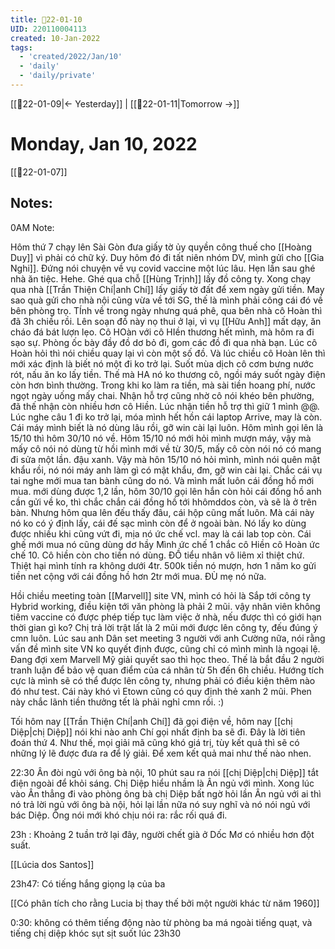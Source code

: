 ```yaml
---
title: 📝22-01-10
UID: 220110004113
created: 10-Jan-2022
tags:
  - 'created/2022/Jan/10'
  - 'daily'
  - 'daily/private'
---
```

[[📝22-01-09|<- Yesterday]] | [[📝22-01-11|Tomorrow ->]]
# Monday, Jan 10, 2022
[[📝22-01-07]]
## Notes:
0AM Note:

Hôm thứ 7 chạy lên Sài Gòn đưa giấy tờ ủy quyền công thuế cho [[Hoàng Duy]] vì phải có chữ ký. Duy hôm đó đi tất niên nhóm DV, mình gửi cho [[Gia Nghi]]. Đứng nói chuyện về vụ covid vaccine một lúc lâu. Hẹn lần sau ghé nhà ăn tiệc. Hehe.
Ghé qua chỗ [[Hùng Trịnh]] lấy đồ công ty. Xong chạy qua nhà [[Trần Thiện Chí|anh Chí]] lấy giấy tờ đất để xem ngày gửi tiền. May sao quà gửi cho nhà nội cũng vừa về tới SG, thế là mình phải công cái đó về bên phòng trọ. TÍnh về trong ngày nhưng quá phê, qua bên nhà cô Hoàn thì đã 3h chiều rồi. Lên soạn đồ này nọ thui ở lại, vì vụ [[Hữu Anh]] mất dạy, ăn cháo đá bát lượn lẹo. Cô HOàn với cô HIền thương hết mình, mà hôm ra đi sạo sự. Phòng ốc bày đầy đồ dơ bỏ đi, gom các đồ đi qua nhà bạn. Lúc cô Hoàn hỏi thì nói chiều quay lại vì còn một số đồ. Và lúc chiều cô Hoàn lên thì mới xác định là biết nó một đi ko trở lại. Suốt mùa dịch cô cơm bưng nước rót, nấu ăn ko lấy tiền. Thế mà HA nó ko thương cô, ngồi máy suốt ngày điện còn hơn bình thường. Trong khi ko làm ra tiền, mà sài tiền hoang phí, nước ngọt ngày uống mấy chai. Nhận hỗ trợ cũng nhờ cô nói khéo bên phường, đã thế nhận còn nhiều hơn cô Hiền. Lúc nhận tiền hỗ trợ thì giữ 1 mình @@.
Lúc nghe câu 1 đi ko trở lại, móa mình hết hồn cái laptop Arrive, may là còn. Cái máy mình biết là nó dùng lâu rồi, gỡ win cài lại luôn. Hôm mình gọi lên là 15/10 thì hôm 30/10 nó về. Hôm 15/10 nó mới hỏi mình mượn máy, vậy mà mấy cô nói nó dùng từ hồi mình mới về từ 30/5, mấy cô còn nói nó có mang đi sửa một lần. đậu xanh. Vậy mà hôn 15/10 nó hỏi mình, mình nói quên mật khẩu rồi, nó nói máy anh làm gì có mật khẩu, đm, gỡ win cài lại. Chắc cái vụ tai nghe mới mua tan bành cũng do nó. Và mình mất luôn cái đồng hồ mới mua. mới dùng được 1,2 lần, hôm 30/10 gọi lên hắn còn hỏi cái đồng hồ anh cần gửi về ko, thì chắc chắn cái đồng hồ tới hhômddos còn, và sẽ là ở trên bàn. Nhưng hôm qua lên đếu thấy đâu, cái hộp cũng mất luôn. Mà cái này nó ko có ý định lấy, cái đế sạc mình còn để ở ngoài bàn. Nó lấy ko dùng được nhiều khi cũng vứt đi, mịa nó ức chế vcl. may là cái lab top còn. Cái ghế mới mua nó cũng dùng dơ hầy Mình ức chế 1 chắc cô Hiền cô Hoàn ức chế 10. Cô hiền còn cho tiền nó dùng. ĐỒ tiểu nhân vô liêm xỉ thiệt chứ. Thiệt hại mình tính ra không dưới 4tr. 500k tiền nó mượn, hơn 1 năm ko gửi tiền net cộng với cái đồng hồ hơn 2tr mới mua. ĐÙ mẹ nó nữa.

Hồi chiều meeting toàn [[Marvell]] site VN, mình có hỏi là Sắp tới công ty Hybrid working, điều kiện tới văn phòng là phải 2 mũi. vậy nhân viên không tiêm vaccine có được phép tiếp tục làm việc ở nhà, nếu được thì có giới hạn thời gian gì ko? Chị trả lời trật lất là 2 mũi mới được lên công ty, đếu đúng ý cmn luôn.
Lúc sau anh Dân set meeting 3 người với anh Cường nữa, nói rằng vấn đề mình site VN ko quyết định được, cũng chỉ có mình mình là ngoại lệ. Đang đợi xem Marvell Mỹ giải quyết sao thì học theo. Thế là bắt đầu 2 người tranh luận để bảo vệ quan điểm của cá nhân từ 5h đến 6h chiều. Hướng tích cực là mình sẽ có thể được lên công ty, nhưng phải có điều kiện thêm nào đó như test. Cái này khó vì Etown cũng có quy định thẻ xanh 2 mũi. Phen này chắc lãnh tiền thưởng tết là phải nghỉ cmn rồi. :)

Tối hôm nay [[Trần Thiện Chí|anh Chí]] đã gọi điện về, hôm nay [[chị Diệp|chị Diệp]] nói khi nào anh Chí gọi nhất định ba sẽ đi. Đây là lời tiên đoán thứ 4. Như thế, mọi giải mã cũng khó giá trị, tùy kết quả thì sẽ có những lý lẽ được đưa ra để lý giải. Để xem kết quả mai như thế nào nhen.

22:30 
Ân đòi ngủ với ông bà nội, 10 phút sau ra nói [[chị Diệp|chị Diệp]] tắt điện ngoài để khỏi sáng. Chị Diệp hiểu nhầm là Ân ngủ với mình. Xong lúc vào Ân thẳng đi vào phòng ông bà chị Diệp bất ngờ hỏi lần Ân ngủ với ai thì nó trả lời ngủ với ông bà nội, hỏi lại lần nữa nó suy nghĩ và nó nói ngủ với bác Diệp. Ông nói mới khó chịu nói ra: rắc rối quá đi.

23h :
Khoảng 2 tuần trở lại đây, người chết già ở Dốc Mơ có nhiều hơn đột suất.

[[Lúcia dos Santos]]

23h47: Có tiếng hắng giọng lạ của ba

[[Có phân tích cho rằng Lucia bị thay thế bởi một người khác từ năm 1960]]


0:30: không có thêm tiếng động nào từ phòng ba má ngoài tiếng quạt, và tiếng chị diệp khóc sụt sịt suốt lúc 23h30